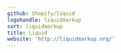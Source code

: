 ```yaml
---
github: Shopify/liquid
logohandle: liquidmarkup
sort: liquidmarkup
title: Liquid
website: 'http://liquidmarkup.org/'
---
```

